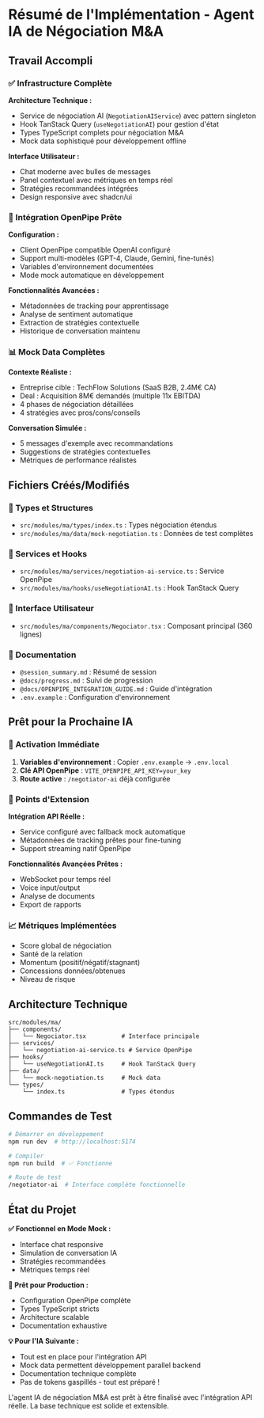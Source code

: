 # Résumé de l'Implémentation - Agent IA de Négociation M&A

## Travail Accompli

### ✅ Infrastructure Complète

**Architecture Technique :**
- Service de négociation AI (`NegotiationAIService`) avec pattern singleton
- Hook TanStack Query (`useNegotiationAI`) pour gestion d'état
- Types TypeScript complets pour négociation M&A
- Mock data sophistiqué pour développement offline

**Interface Utilisateur :**
- Chat moderne avec bulles de messages
- Panel contextuel avec métriques en temps réel
- Stratégies recommandées intégrées
- Design responsive avec shadcn/ui

### 🔧 Intégration OpenPipe Prête

**Configuration :**
- Client OpenPipe compatible OpenAI configuré
- Support multi-modèles (GPT-4, Claude, Gemini, fine-tunés)
- Variables d'environnement documentées
- Mode mock automatique en développement

**Fonctionnalités Avancées :**
- Métadonnées de tracking pour apprentissage
- Analyse de sentiment automatique
- Extraction de stratégies contextuelle
- Historique de conversation maintenu

### 📊 Mock Data Complètes

**Contexte Réaliste :**
- Entreprise cible : TechFlow Solutions (SaaS B2B, 2.4M€ CA)
- Deal : Acquisition 8M€ demandés (multiple 11x EBITDA)
- 4 phases de négociation détaillées
- 4 stratégies avec pros/cons/conseils

**Conversation Simulée :**
- 5 messages d'exemple avec recommandations
- Suggestions de stratégies contextuelles
- Métriques de performance réalistes

## Fichiers Créés/Modifiés

### 📁 Types et Structures
- `src/modules/ma/types/index.ts` : Types négociation étendus
- `src/modules/ma/data/mock-negotiation.ts` : Données de test complètes

### 🔧 Services et Hooks
- `src/modules/ma/services/negotiation-ai-service.ts` : Service OpenPipe
- `src/modules/ma/hooks/useNegotiationAI.ts` : Hook TanStack Query

### 🎨 Interface Utilisateur
- `src/modules/ma/components/Negociator.tsx` : Composant principal (360 lignes)

### 📖 Documentation
- `@session_summary.md` : Résumé de session
- `@docs/progress.md` : Suivi de progression
- `@docs/OPENPIPE_INTEGRATION_GUIDE.md` : Guide d'intégration
- `.env.example` : Configuration d'environnement

## Prêt pour la Prochaine IA

### 🚀 Activation Immédiate
1. **Variables d'environnement** : Copier `.env.example` → `.env.local`
2. **Clé API OpenPipe** : `VITE_OPENPIPE_API_KEY=your_key`
3. **Route active** : `/negotiator-ai` déjà configurée

### 🎯 Points d'Extension

**Intégration API Réelle :**
- Service configuré avec fallback mock automatique
- Métadonnées de tracking prêtes pour fine-tuning
- Support streaming natif OpenPipe

**Fonctionnalités Avançées Prêtes :**
- WebSocket pour temps réel
- Voice input/output 
- Analyse de documents
- Export de rapports

### 📈 Métriques Implémentées
- Score global de négociation
- Santé de la relation
- Momentum (positif/négatif/stagnant)
- Concessions données/obtenues
- Niveau de risque

## Architecture Technique

```
src/modules/ma/
├── components/
│   └── Negociator.tsx          # Interface principale
├── services/
│   └── negotiation-ai-service.ts # Service OpenPipe
├── hooks/
│   └── useNegotiationAI.ts     # Hook TanStack Query  
├── data/
│   └── mock-negotiation.ts     # Mock data
└── types/
    └── index.ts                # Types étendus
```

## Commandes de Test

```bash
# Démarrer en développement
npm run dev  # http://localhost:5174

# Compiler 
npm run build  # ✅ Fonctionne

# Route de test
/negotiator-ai  # Interface complète fonctionnelle
```

## État du Projet

**✅ Fonctionnel en Mode Mock :**
- Interface chat responsive
- Simulation de conversation IA
- Stratégies recommandées
- Métriques temps réel

**🔧 Prêt pour Production :**
- Configuration OpenPipe complète
- Types TypeScript stricts
- Architecture scalable
- Documentation exhaustive

**💡 Pour l'IA Suivante :**
- Tout est en place pour l'intégration API
- Mock data permettent développement parallel backend
- Documentation technique complète
- Pas de tokens gaspillés - tout est préparé !

L'agent IA de négociation M&A est prêt à être finalisé avec l'intégration API réelle. La base technique est solide et extensible.